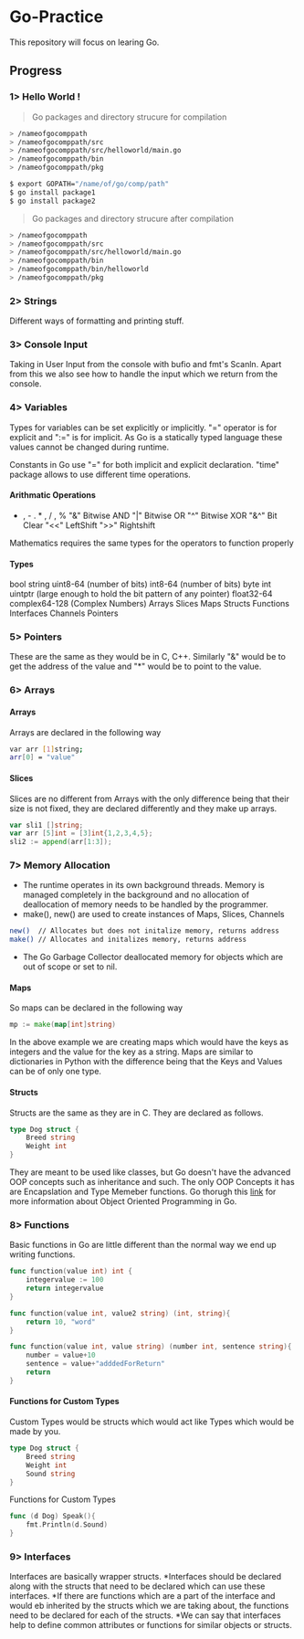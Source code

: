 # Go-Practice

This repository will focus on learing Go.

## Progress

### 1> Hello World !

> Go packages and directory strucure for compilation
```sh
> /nameofgocomppath
> /nameofgocomppath/src
> /nameofgocomppath/src/helloworld/main.go
> /nameofgocomppath/bin
> /nameofgocomppath/pkg
```
```sh
$ export GOPATH="/name/of/go/comp/path"
$ go install package1
$ go install package2
```
> Go packages and directory strucure after compilation
```sh
> /nameofgocomppath
> /nameofgocomppath/src
> /nameofgocomppath/src/helloworld/main.go
> /nameofgocomppath/bin
> /nameofgocomppath/bin/helloworld
> /nameofgocomppath/pkg
```

### 2> Strings

Different ways of formatting and printing stuff.


### 3> Console Input

Taking in User Input from the console with bufio and fmt's Scanln.
Apart from this we also see how to handle the input which we return from the console.


### 4> Variables
Types for variables can be set explicitly or implicitly.
"=" operator is for explicit and ":=" is for implicit.
As Go is a statically typed language these values cannot be changed during runtime.

Constants in Go use "=" for both implicit and explicit declaration.
"time" package allows to use different time operations.

#### Arithmatic Operations
+ , - . * , / , %
"&"  Bitwise AND
"|"  Bitwise OR
"^"  Bitwise XOR
"&^" Bit Clear
"<<" LeftShift
">>" Rightshift

Mathematics requires the same types for the operators to function properly

#### Types
bool
string 
uint8-64 (number of bits)
int8-64 (number of bits)
byte 
int
uintptr (large enough to hold the bit pattern of any pointer)
float32-64
complex64-128 (Complex Numbers)
Arrays
Slices
Maps
Structs
Functions
Interfaces
Channels
Pointers

### 5> Pointers

These are the same as they would be in C, C++.
Similarly "&" would be to get the address of the value and "*" would be to point to the value.

### 6> Arrays

#### Arrays

Arrays are declared in the following way
```sh
var arr [1]string;
arr[0] = "value"
```

#### Slices

Slices are no different from Arrays with the only difference being that their size is not fixed, they are declared differently and they make up arrays.
```go
var sli1 []string;
var arr [5]int = [3]int{1,2,3,4,5};
sli2 := append(arr[1:3]);
```

### 7> Memory Allocation

- The runtime operates in its own background threads. Memory is managed completely in the background and no allocation of deallocation of memory needs to be handled by the programmer. 
- make(), new() are used to create instances of Maps, Slices, Channels
```sh
new()  // Allocates but does not initalize memory, returns address
make() // Allocates and initalizes memory, returns address
```
- The Go Garbage Collector deallocated memory for objects which are out of scope or set to nil.

#### Maps

So maps can be declared in the following way
```go
mp := make(map[int]string) 
```
In the above example we are creating maps which would have the keys as integers and the value for the key as a string. 
Maps are similar to dictionaries in Python with the difference being that the Keys and Values can be of only one type.

#### Structs

Structs are the same as they are in C. They are declared as follows.
```go
type Dog struct {
    Breed string
    Weight int
}
```
They are meant to be used like classes, but Go doesn't have the advanced OOP concepts such as inheritance and such. The only OOP Concepts it has are Encapslation and Type Memeber functions.
Go thorugh this [link](https://www.ardanlabs.com/blog/2013/07/object-oriented-programming-in-go.html) for more information about Object Oriented Programming in Go.


### 8> Functions

Basic functions in Go are little different than the normal way we end up writing functions.
```go
func function(value int) int {
    integervalue := 100
    return integervalue
}

func function(value int, value2 string) (int, string){
    return 10, "word"
}

func function(value int, value string) (number int, sentence string){
    number = value+10
    sentence = value+"adddedForReturn"
    return
}
```
#### Functions for Custom Types

Custom Types would be structs which would act like Types which would be made by you.
```go
type Dog struct {
    Breed string
    Weight int
    Sound string
}
```

Functions for Custom Types
```go
func (d Dog) Speak(){
    fmt.Println(d.Sound)   
}
```

### 9> Interfaces

Interfaces are basically wrapper structs. 
*Interfaces should be declared along with the structs that need to be declared which can use these interfaces.
*If there are functions which are a part of the interface and would eb inherited by the structs which we are taking about, the functions need to be declared for each of the structs.
*We can say that interfaces help to define common attributes or functions for similar objects or structs.